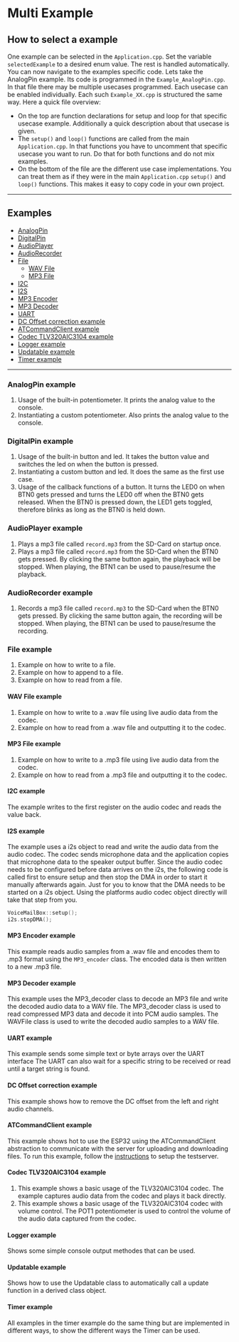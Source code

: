# Multi Example


## How to select a example
One example can be selected in the `Application.cpp`.
Set the variable `selectedExample` to a desired enum value.
The rest is handled automatically. You can now navigate to the examples specific code.
Lets take the AnalogPin example. Its code is programmed in the `Example_AnalogPin.cpp`.
In that file there may be multiple usecases programmed.
Each usecase can be enabled individually.
Each such `Example_XX.cpp` is structured the same way.
Here a quick file overview:
- On the top are function declarations for setup and loop for that specific usecase example. Additionally a quick description about that usecase is given.
- The `setup()` and `loop()` functions are called from the main `Application.cpp`.
  In that functions you have to uncomment that specific usecase you want to run.
  Do that for both functions and do not mix examples.
- On the bottom of the file are the different use case implementations.
  You can treat them as if they were in the main `Application.cpp` `setup()` and `loop()` functions. This makes it easy to copy code in your own project. 


---
## Examples
- [AnalogPin](#analogpin-example)
- [DigitalPin](#digitalpin-example)
- [AudioPlayer](#audioplayer-example)
- [AudioRecorder](#audiorecorder-example)
- [File](#file-example)
  - [WAV File](#wav-file-example)
  - [MP3 File](#mp3-file-example)
- [I2C](#i2c-example)
- [I2S](#i2s-example)
- [MP3 Encoder](#mp3-encoder-example)
- [MP3 Decoder](#mp3-decoder-example)
- [UART](#uart-example)
- [DC Offset correction example](#dc-offset-correction-example)
- [ATCommandClient example](#atcommandclient-example)
- [Codec TLV320AIC3104 example](#codec-tlv320aic3104-example)
- [Logger example](#logger-example)
- [Updatable example](#updatable-example)
- [Timer example](#timer-example)



---
### AnalogPin example
1) Usage of the built-in potentiometer. It prints the analog value to the console.
2) Instantiating a custom potentiometer. Also prints the analog value to the console.



### DigitalPin example
1) Usage of the built-in button and led. It takes the button value and switches the led on when the button is pressed.
2) Instantiating a custom button and led. It does the same as the first use case.
3) Usage of the callback functions of a button. 
  It turns the LED0 on when BTN0 gets pressed and turns the LED0 off when the BTN0 gets released.
  When the BTN0 is pressed down, the LED1 gets toggled, therefore blinks as long as the BTN0 is held down.


### AudioPlayer example
1) Plays a mp3 file called `record.mp3` from the SD-Card on startup once.
2) Plays a mp3 file called `record.mp3` from the SD-Card when the BTN0 gets pressed.
  By clicking the same button again, the playback will be stopped.
  When playing, the BTN1 can be used to pause/resume the playback.



### AudioRecorder example
1) Records a mp3 file called `record.mp3` to the SD-Card when the BTN0 gets pressed.
  By clicking the same button again, the recording will be stopped.
  When playing, the BTN1 can be used to pause/resume the recording.


### File example
1) Example on how to write to a file.
2) Example on how to append to a file.
3) Example on how to read from a file.

#### WAV File example
1) Example on how to write to a .wav file using live audio data from the codec.
2) Example on how to read from a .wav file and outputting it to the codec.

#### MP3 File example
1) Example on how to write to a .mp3 file using live audio data from the codec.
2) Example on how to read from a .mp3 file and outputting it to the codec.

#### I2C example
The example writes to the first register on the audio codec and reads the value back.

#### I2S example
The example uses a i2s object to read and write the audio data from the audio codec.
The codec sends microphone data and the application copies that microphone data to the
speaker output buffer. 
Since the audio codec needs to be configured before data arrives on the i2s, the following code is called first to ensure setup and then stop the DMA in order to start it manually afterwards again. Just for you to know that the DMA needs to be started on a i2s object.
Using the platforms audio codec object directly will take that step from you.
``` C++
VoiceMailBox::setup();
i2s.stopDMA();
```

#### MP3 Encoder example
This example reads audio samples from a .wav file and encodes them to .mp3 format using the `MP3_encoder` class. The encoded data is then written to a new .mp3 file.


#### MP3 Decoder example
This example uses the MP3_decoder class to decode an MP3 file and write the decoded audio data to a WAV file.
The MP3_decoder class is used to read compressed MP3 data and decode it into PCM audio samples.
The WAVFile class is used to write the decoded audio samples to a WAV file.

#### UART example
This example sends some simple text or byte arrays over the UART interface
The UART can also wait for a specific string to be received or read until a target string is found.

#### DC Offset correction example
This example shows how to remove the DC offset from the left and right audio channels.


#### ATCommandClient example
This example shows hot to use the ESP32 using the ATCommandClient abstraction to communicate with the server for uploading and downloading files.
To run this example, follow the [instructions](../../../BSP_VoiceMailBox/documentation/TestServer.md) to setup the testserver.

#### Codec TLV320AIC3104 example
1) This example shows a basic usage of the TLV320AIC3104 codec.
   The example captures audio data from the codec and plays it back directly.
2) This example shows a basic usage of the TLV320AIC3104 codec with volume control.
   The POT1 potentiometer is used to control the volume of the audio data captured from the codec.

#### Logger example
Shows some simple console output methodes that can be used.

#### Updatable example
Shows how to use the Updatable class to automatically call a update function in a derived class object.

#### Timer example
All examples in the timer example do the same thing but are implemented in different ways, to show the different ways the Timer can be used.